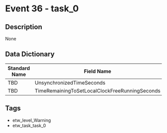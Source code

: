 # Event 36 - task_0

## Description
None

## Data Dictionary
|Standard Name|Field Name|Type|Description|Sample Value|
|---|---|---|---|---|
|TBD|UnsynchronizedTimeSeconds|UInt32|None|`None`|
|TBD|TimeRemainingToSetLocalClockFreeRunningSeconds|UInt32|None|`None`|

## Tags
* etw_level_Warning
* etw_task_task_0